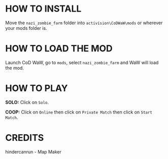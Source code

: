 # HOW TO INSTALL

Move the `nazi_zombie_farm` folder into `activision\CoDWaW\mods` or wherever your mods folder is.

# HOW TO LOAD THE MOD

Launch CoD WaW, go to `mods`, select `nazi_zombie_farm` and WaW will load the mod.

# HOW TO PLAY

**SOLO:**
Click on `Solo`.

**COOP:**
Click on `Online` then click on `Private Match` then click on `Start Match`.

# CREDITS

hindercanrun - Map Maker
